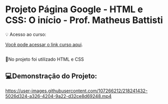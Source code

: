 # Projeto Página Google - HTML e CSS: O início - Prof. Matheus Battisti

💡 Acesso ao curso:

[Você pode acessar o link curso aqui](https://www.udemy.com/course/html-e-css-o-inicio/).

##
📌No projeto foi utilizado HTML e CSS


##

## 💻Demonstração do Projeto:

https://user-images.githubusercontent.com/107266212/218241432-5026d324-a326-4204-9a22-d32ce8d69248.mp4

